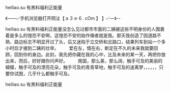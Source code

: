 heiliao.su 有黑料福利正能量

《——✅手机浏览器打开网沚【ａ３ｅ６. cOm 】 】✅—》--

heiliao.su 有黑料福利正能量没怎么见过都市市面的二姨被这些不明身份的人围裹着是多么的惶恐不安啊，这惶恐不安的始作俑者就是我。那天我创造了因道路不熟、路边标志不明显开过了头，后又迷陷于立交桥和岔路口，结果列车到站一个多小时后才接到二姨的壮举。
　　爱在左，情在右，断定在不久的未来我就要回顾，回到你的身边。此刻，我先把你藏在我的心中，比及未来的某一天，再把你放出来，而后，好好跟你问声好。
　　南国，那么美，那么阔，触手可及的美丽的蝴蝶，触手可及的漂亮花朵，触手可及的青青草地，触手可及的迷离梦，，，，，，只要你试图，几乎什么都触手可及。





heiliao.su 有黑料福利正能量
